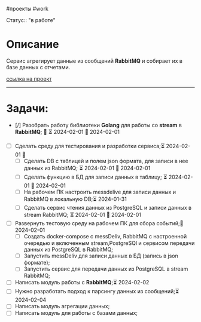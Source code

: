 #проекты
#work

Статус:: "в работе"
# Описание
Сервис агрегирует данные из сообщений __RabbitMQ__ и собирает их в базе данных с отчетами.

[ссылка на проект](https://github.com/SouthUral/agg-data-per-shift)

___

# Задачи:
- [/] Разобрать работу библиотеки __Golang__  для работы со __stream__ в __RabbitMQ__; 🔼 ⏳ 2024-02-01 📅 2024-02-01
- [ ] Сделать среду для тестирования и разработки сервиса;⏳ 2024-02-01 🔼 
	- [ ] Сделать DB с таблицей и полем json  формата, для записи в нее данных из RabbitMQ; ⏳ 2024-02-01 📅 2024-02-01
	- [ ] Сделать функцию в БД для записи данных в таблицу; ⏳ 2024-02-01 📅 2024-02-01
	- [ ] На рабочем ПК настроить messdelive для записи данных и RabbitMQ в локальную DB;⏳ 2024-01-31
	- [ ] Сделать сервис чтения данных из PostgreSQL и записи данных в stream RabbitMQ; ⏳ 2024-02-01 📅 2024-02-01
- [ ] Развернуть тестовую среду на рабочем ПК для сбора событий;📅 2024-02-01 
	- [ ] Создать  docker-compose c messDeliv, RabbitMQ с настроенной очередью и включенным stream,PostgreSQl и сервисом передачи данных из PostgreSQL в RabbitMQ;
	- [ ] Запустить messDeliv для записи данных в БД (запись в json формате);
	- [ ] Запустить сервис для передачи данных из PostgreSQL в stream RabbitMQ;

- [ ] Написать модуль работы с __RabbitMQ__;⏳ 2024-02-02 
- [ ] Нужно разработать подход к парсингу данных из сообщений;⏳ 2024-02-04 
- [ ] Написать модуль агрегации данных;
- [ ] Написать модуль для работы с базами данных;